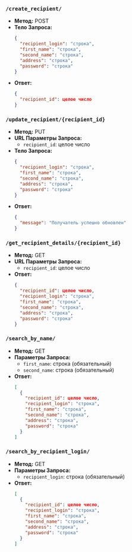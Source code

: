 ### `/create_recipient/`


- **Метод:** POST
- **Тело Запроса:**
  ```json
  {
    "recipient_login": "строка",
    "first_name": "строка",
    "second_name": "строка",
    "address": "строка",
    "password": "строка"
  }
  ```
- **Ответ:**
  ```json
  {
    "recipient_id": целое число
  }
  ```

### `/update_recipient/{recipient_id}`

- **Метод:** PUT
- **URL Параметры Запроса:**
  - `recipient_id`: целое число
- **Тело Запроса:**
  ```json
  {
    "recipient_login": "строка",
    "first_name": "строка",
    "second_name": "строка",
    "address": "строка",
    "password": "строка"
  }
  ```
- **Ответ:**
  ```json
  {
    "message": "Получатель успешно обновлен"
  }
  ```

### `/get_recipient_details/{recipient_id}`

- **Метод:** GET
- **URL Параметры Запроса:**
  - `recipient_id`: целое число
- **Ответ:**
  ```json
  {
    "recipient_id": целое число,
    "recipient_login": "строка",
    "first_name": "строка",
    "second_name": "строка",
    "address": "строка",
    "password": "строка"
  }
  ```

### `/search_by_name/`

- **Метод:** GET
- **Параметры Запроса:**
  - `first_name`: строка (обязательный)
  - `second_name`: строка (обязательный)
- **Ответ:**
  ```json
  [
    {
      "recipient_id": целое число,
      "recipient_login": "строка",
      "first_name": "строка",
      "second_name": "строка",
      "address": "строка",
      "password": "строка"
    }
  ]
  ```

### `/search_by_recipient_login/`

- **Метод:** GET
- **Параметры Запроса:**
  - `recipient_login`: строка (обязательный)
- **Ответ:**
  ```json
  [
    {
      "recipient_id": целое число,
      "recipient_login": "строка",
      "first_name": "строка",
      "second_name": "строка",
      "address": "строка",
      "password": "строка"
    }
  ]
  ```
